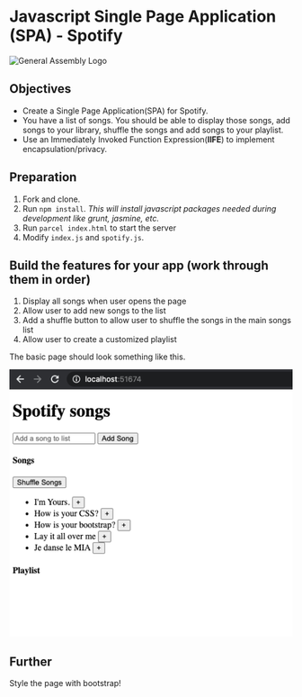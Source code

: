 # Javascript Single Page Application (SPA) - Spotify

![General Assembly Logo](http://i.imgur.com/ke8USTq.png)

## Objectives
- Create a Single Page Application(SPA) for Spotify.
- You have a list of songs. You should be able to display those songs, add songs to your library, shuffle the songs and add songs to your playlist.
- Use an Immediately Invoked Function Expression(**IIFE**) to implement encapsulation/privacy.

## Preparation
1. Fork and clone.
2. Run `npm install`.
	 *This will install javascript packages needed during development like grunt, jasmine, etc.*
3. Run `parcel index.html` to start the server
4. Modify `index.js` and `spotify.js`.

## Build the features for your app (work through them in order)
1. Display all songs when user opens the page
2. Allow user to add new songs to the list
3. Add a shuffle button to allow user to shuffle the songs in the main songs list
4. Allow user to create a customized playlist

The basic page should look something like this.


![screenshot](./screenshot.png)

## Further
Style the page with bootstrap!
